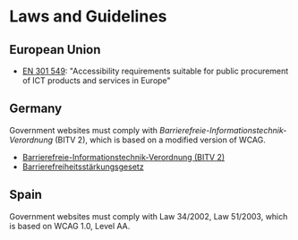 # Laws and Guidelines

## European Union

- [EN 301 549](http://www.etsi.org/deliver/etsi_en/301500_301599/301549/01.01.01_60/en_301549v010101p.pdf): "Accessibility requirements suitable for public procurement of ICT products and services in Europe"

## Germany

Government websites must comply with _Barrierefreie-Informationstechnik-Verordnung_ (BITV 2), which is based on a modified version of WCAG.

- [Barrierefreie-Informationstechnik-Verordnung (BITV 2)](http://www.gesetze-im-internet.de/bitv_2_0/index.html)
- [Barrierefreiheitsstärkungsgesetz](https://www.bundesfachstelle-barrierefreiheit.de/DE/Fachwissen/Produkte-und-Dienstleistungen/Barrierefreiheitsstaerkungsgesetz/barrierefreiheitsstaerkungsgesetz_node.html)

## Spain

Government websites must comply with Law 34/2002, Law 51/2003, which is based on WCAG 1.0, Level AA.
